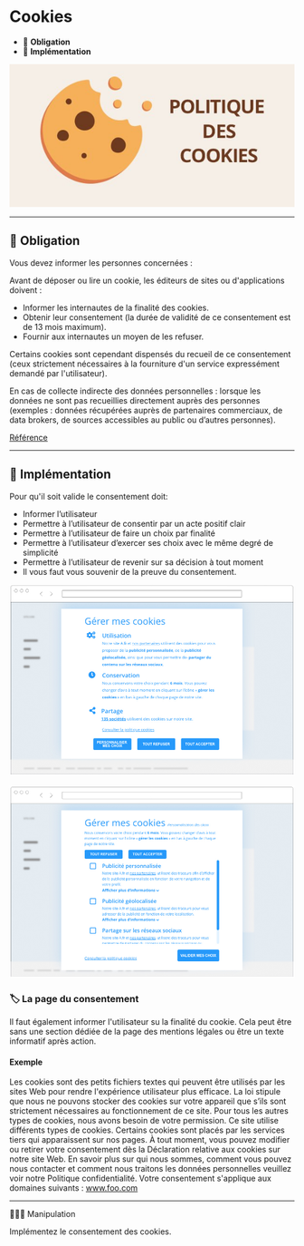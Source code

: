 # Cookies

*  🔖 **Obligation**
*  🔖 **Implémentation**

![image](./resources/cookie.jpg)

___

## 📑 Obligation

Vous devez informer les personnes concernées :

Avant de déposer ou lire un cookie, les éditeurs de sites ou d'applications doivent :

* Informer les internautes de la finalité des cookies.
* Obtenir leur consentement (la durée de validité de ce consentement est de 13 mois maximum).
* Fournir aux internautes un moyen de les refuser.


Certains cookies sont cependant dispensés du recueil de ce consentement (ceux strictement nécessaires à la fourniture d'un service expressément demandé par l'utilisateur).

En cas de collecte indirecte des données personnelles : lorsque les données ne sont pas recueillies directement auprès des personnes (exemples : données récupérées auprès de partenaires commerciaux, de data brokers, de sources accessibles au public ou d’autres personnes).

[Référence](https://www.cnil.fr/fr/cookies-et-traceurs-comment-mettre-mon-site-web-en-conformite)

___

## 📑 Implémentation

Pour qu'il soit valide le consentement doit:

* Informer l’utilisateur
* Permettre à l’utilisateur de consentir par un acte positif clair
* Permettre à l’utilisateur de faire un choix par finalité
* Permettre à l’utilisateur d’exercer ses choix avec le même degré de simplicité 
* Permettre à l’utilisateur de revenir sur sa décision à tout moment
* Il vous faut vous souvenir de la preuve du consentement.

![image](./resources/cookie-ex1.jpg)

![image](./resources/cookie-ex2.jpg)


### 🏷️ **La page du consentement**

Il faut également informer l'utilisateur su la finalité du cookie. Cela peut être sans une section dédiée de la page des mentions légales ou être un texte informatif après action.

#### **Exemple**

Les cookies sont des petits fichiers textes qui peuvent être utilisés par les sites Web pour rendre l'expérience utilisateur plus efficace. La loi stipule que nous ne pouvons stocker des cookies sur votre appareil que s’ils sont strictement nécessaires au fonctionnement de ce site. Pour tous les autres types de cookies, nous avons besoin de votre permission. Ce site utilise différents types de cookies. Certains cookies sont placés par les services tiers qui apparaissent sur nos pages. À tout moment, vous pouvez modifier ou retirer votre consentement dès la Déclaration relative aux cookies sur notre site Web. En savoir plus sur qui nous sommes, comment vous pouvez nous contacter et comment nous traitons les données personnelles veuillez voir notre Politique confidentialité. Votre consentement s'applique aux domaines suivants : www.foo.com

___

👨🏻‍💻 Manipulation

Implémentez le consentement des cookies.